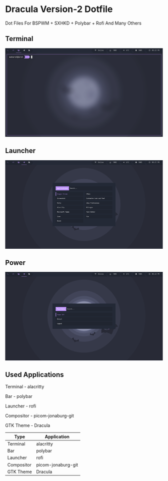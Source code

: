 # Dracula Version-2 Dotfile
Dot Files For BSPWM + SXHKD + Polybar + Rofi And Many Others


## Terminal
![Terminal](https://raw.githubusercontent.com/Maharsh17/Archive/main/Screenshot/Dracula-V2/Terminal.png "Terminal")


## Launcher
![Launcher](https://raw.githubusercontent.com/Maharsh17/Archive/main/Screenshot/Dracula-V2/Launcher.png "Launcher")

## Power
![Power](https://raw.githubusercontent.com/Maharsh17/Archive/main/Screenshot/Dracula-V2/Power.png "Power")


## Used Applications

Terminal    - alacritty

Bar         - polybar

Launcher    - rofi

Compositor  - picom-jonaburg-git

GTK Theme   - Dracula


| Type        | Application           |
| ------------| ----------------------|
| Terminal    | alacritty             |
| Bar         | polybar               |
| Launcher    | rofi                  |
| Compositor  | picom-jonaburg-git    |
| GTK Theme   | Dracula               |


  
